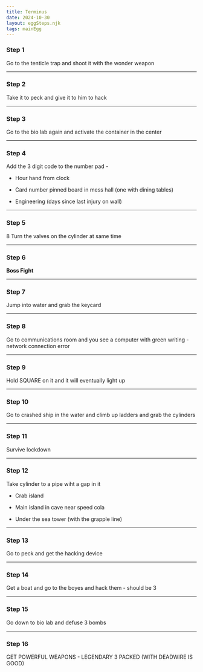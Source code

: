 ```yaml
---
title: Terminus
date: 2024-10-30
layout: eggSteps.njk
tags: mainEgg
---
```


### Step 1

Go to the tenticle trap and shoot it with the wonder weapon

---

### Step 2

Take it to peck and give it to him to hack

---

### Step 3

Go to the bio lab again and activate the container in the center

---

### Step 4

Add the 3 digit code to the number pad - 

 - Hour hand from clock

 - Card number pinned board in mess hall (one with dining tables) ﻿

 - Engineering (days since last injury on wall)

---

### Step 5

8 Turn the valves on the cylinder at same time

---

### Step 6

<p class="note"><strong>Boss Fight</strong></p>

---

### Step 7

Jump into water and grab the keycard

---

### Step 8

Go to communications room and you see a computer with green writing - network connection error

---

### Step 9

Hold SQUARE on it and it will eventually light up

---

### Step 10

Go to crashed ship in the water and climb up ladders and grab the cylinders

---

### Step 11

Survive lockdown

---

### Step 12

Take cylinder to a pipe wiht a gap in it

- Crab island

- Main island in cave near speed cola

- Under the sea tower (with the grapple line)

---

### Step 13

Go to peck and get the hacking device

---

### Step 14

Get a boat and go to the boyes and hack them - should be 3

---

### Step 15

Go down to bio lab and defuse 3 bombs

---

### Step 16

GET POWERFUL WEAPONS - LEGENDARY 3 PACKED (WITH DEADWIRE IS GOOD)


